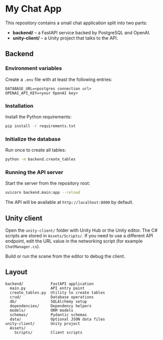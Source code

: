 # My Chat App

This repository contains a small chat application split into two parts:

* **backend/** – a FastAPI service backed by PostgreSQL and OpenAI.
* **unity-client/** – a Unity project that talks to the API.

## Backend

### Environment variables
Create a `.env` file with at least the following entries:

```
DATABASE_URL=<postgres connection url>
OPENAI_API_KEY=<your OpenAI key>
```

### Installation

Install the Python requirements:

```bash
pip install -r requirements.txt
```

### Initialize the database

Run once to create all tables:

```bash
python -m backend.create_tables
```

### Running the API server

Start the server from the repository root:

```bash
uvicorn backend.main:app --reload
```

The API will be available at `http://localhost:8000` by default.

## Unity client

Open the `unity-client/` folder with Unity Hub or the Unity editor. The C# scripts
are stored in `Assets/Scripts/`. If you need to use a different API endpoint,
edit the URL value in the networking script (for example `ChatManager.cs`).

Build or run the scene from the editor to debug the client.

## Layout

```
backend/            FastAPI application
  main.py           API entry point
  create_tables.py  Utility to create tables
  crud/             Database operations
  db/               SQLAlchemy setup
  dependencies/     Dependency helpers
  models/           ORM models
  schemas/          Pydantic schemas
  data/             Optional JSON data files
unity-client/       Unity project
  Assets/
    Scripts/        Client scripts
```
